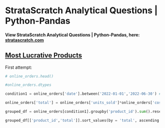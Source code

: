 # StrataScratch Analytical Questions | Python-Pandas

#### View StrataScratch Analytical Questions | Python-Pandas, here: [stratascratch.com](https://platform.stratascratch.com/coding?code_type=2&is_freemium=1&order_field=difficulty)

## [Most Lucrative Products](https://platform.stratascratch.com/coding/2119-most-lucrative-products?code_type=2)

First attempt:
```python
# online_orders.head()

#online_orders.dtypes

condition1 = online_orders['date'].between('2022-01-01','2022-06-30') # storing condition

online_orders['total'] = online_orders['units_sold']*online_orders['cost_in_dollars'] # storing transformed column

grouped_df = online_orders[condition1].groupby('product_id').sum().reset_index() # storing aggregated df

grouped_df[['product_id','total']].sort_values(by = 'total', ascending = False).head() # printing expected output
```
